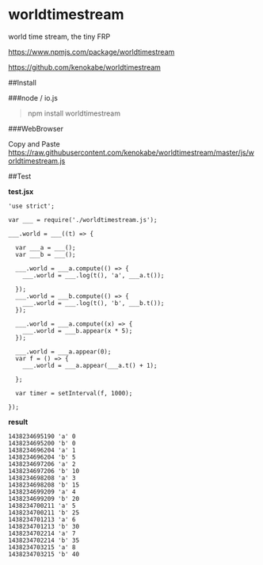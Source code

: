 # worldtimestream
world time stream, the tiny FRP

https://www.npmjs.com/package/worldtimestream

https://github.com/kenokabe/worldtimestream


##Install

###node / io.js

>npm install worldtimestream

###WebBrowser

Copy and Paste
https://raw.githubusercontent.com/kenokabe/worldtimestream/master/js/worldtimestream.js



##Test

**test.jsx**

```
'use strict';

var ___ = require('./worldtimestream.js');

___.world = ___((t) => {

  var ___a = ___();
  var ___b = ___();

  ___.world = ___a.compute(() => {
    ___.world = ___.log(t(), 'a', ___a.t());

  });
  ___.world = ___b.compute(() => {
    ___.world = ___.log(t(), 'b', ___b.t());
  });

  ___.world = ___a.compute((x) => {
    ___.world = ___b.appear(x * 5);
  });

  ___.world = ___a.appear(0);
  var f = () => {
    ___.world = ___a.appear(___a.t() + 1);

  };

  var timer = setInterval(f, 1000);

});
```

**result**

```
1438234695190 'a' 0
1438234695200 'b' 0
1438234696204 'a' 1
1438234696204 'b' 5
1438234697206 'a' 2
1438234697206 'b' 10
1438234698208 'a' 3
1438234698208 'b' 15
1438234699209 'a' 4
1438234699209 'b' 20
1438234700211 'a' 5
1438234700211 'b' 25
1438234701213 'a' 6
1438234701213 'b' 30
1438234702214 'a' 7
1438234702214 'b' 35
1438234703215 'a' 8
1438234703215 'b' 40
```
